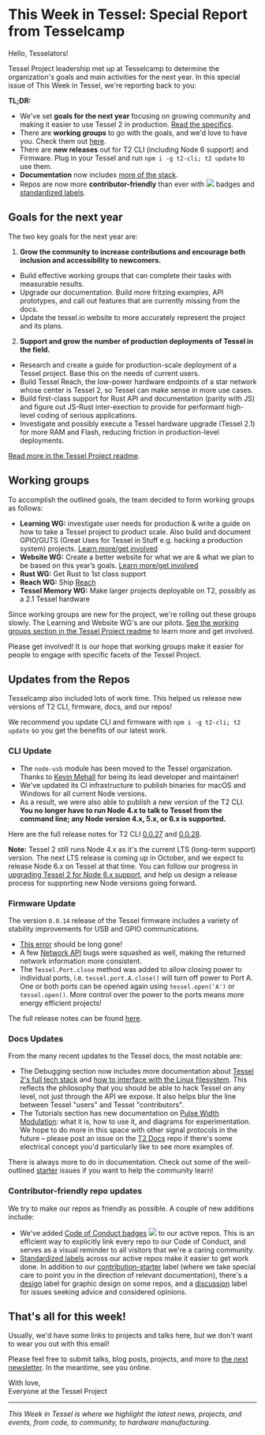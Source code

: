 # This Week in Tessel: Special Report from Tesselcamp

Hello, Tesselators!

Tessel Project leadership met up at Tesselcamp to determine the organization's goals and main activities for the next year. In this special issue of This Week in Tessel, we're reporting back to you:

**TL;DR:**
* We've set **goals for the next year** focusing on growing community and making it easier to use Tessel 2 in production. [Read the specifics](https://github.com/tessel/project#current-goals).
* There are **working groups** to go with the goals, and we'd love to have you. Check them out [here](https://github.com/tessel/project#working-groups).
* There are **new releases** out for T2 CLI (including Node 6 support) and Firmware. Plug in your Tessel and run `npm i -g t2-cli; t2 update` to use them.
* **Documentation** now includes [more of the stack](https://tessel.gitbooks.io/t2-docs/content/Debugging/Technical_Overview.html).
* Repos are now more **contributor-friendly** than ever with [![](https://camo.githubusercontent.com/ee50e87026b615a0348ce5f77bd088e3ea160b3d/68747470733a2f2f696d672e736869656c64732e696f2f62616467652f2545322539442541342d636f64652532306f66253230636f6e647563742d626c75652e7376673f7374796c653d666c6174)](https://github.com/tessel/project/blob/master/CONDUCT.md) badges and [standardized labels](https://github.com/tessel/tessel.io/labels).

## Goals for the next year

The two key goals for the next year are:

1. **Grow the community to increase contributions and encourage both inclusion and accessibility to newcomers.**
  * Build effective working groups that can complete their tasks with measurable results.
  * Upgrade our documentation. Build more fritzing examples, API prototypes, and call out features that are currently missing from the docs.
  * Update the tessel.io website to more accurately represent the project and its plans.
2. **Support and grow the number of production deployments of Tessel in the field.**
  * Research and create a guide for production-scale deployment of a Tessel project. Base this on the needs of current users.
  * Build Tessel Reach, the low-power hardware endpoints of a star network whose center is Tessel 2, so Tessel can make sense in more use cases.
  * Build first-class support for Rust API and documentation (parity with JS) and figure out JS-Rust inter-exection to provide for performant high-level coding of serious applications.
  * Investigate and possibly execute a Tessel hardware upgrade (Tessel 2.1) for more RAM and Flash, reducing friction in production-level deployments.

[Read more in the Tessel Project readme](https://github.com/tessel/project#current-goals).

## Working groups

To accomplish the outlined goals, the team decided to form working groups as follows:

* **Learning WG:** investigate user needs for production & write a guide on how to take a Tessel project to product scale. Also build and document GPIO/GUTS (Great Uses for Tessel in Stuff e.g. hacking a production system) projects. [Learn more/get involved](https://github.com/tessel/project/issues/207)
* **Website WG:** Create a better website for what we are & what we plan to be based on this year’s goals. [Learn more/get involved](https://github.com/tessel/tessel.io/issues/102)
* **Rust WG:** Get Rust to 1st class support
* **Reach WG:** Ship [Reach](https://github.com/tessel/project/issues/142)
* **Tessel Memory WG:** Make larger projects deployable on T2, possibly as a 2.1 Tessel hardware

Since working groups are new for the project, we're rolling out these groups slowly. The Learning and Website WG's are our pilots. [See the working groups section in the Tessel Project readme](https://github.com/tessel/project#working-groups) to learn more and get involved.

Please get involved! It is our hope that working groups make it easier for people to engage with specific facets of the Tessel Project.

## Updates from the Repos

Tesselcamp also included lots of work time. This helped us release new versions of T2 CLI, firmware, docs, and our repos!

We recommend you update CLI and firmware with `npm i -g t2-cli; t2 update` so you get the benefits of our latest work.

### CLI Update

* The `node-usb` module has been moved to the Tessel organization. Thanks to [Kevin Mehall](http://github.com/kevinmehall) for being its lead developer and maintainer!
* We've updated its CI infrastructure to publish binaries for macOS and Windows for all current Node versions.
* As a result, we were also able to publish a new version of the T2 CLI. **You no longer have to run Node 4.x to talk to Tessel from the command line; any Node version 4.x, 5.x, or 6.x is supported.**

Here are the full release notes for T2 CLI [0.0.27](https://github.com/tessel/t2-cli/releases/tag/v0.0.27) and [0.0.28](https://github.com/tessel/t2-cli/releases/tag/v0.0.28).

**Note:** Tessel 2 still runs Node 4.x as it's the current LTS (long-term support) version. The next LTS release is coming up in October, and we expect to release Node 6.x on Tessel at that time. You can follow our progress in [upgrading Tessel 2 for Node 6.x support](https://github.com/tessel/t2-firmware/issues/206), and help us design a release process for supporting new Node versions going forward.

### Firmware Update

The version `0.0.14` release of the Tessel firmware includes a variety of stability improvements for USB and GPIO communications.

* [This error](https://github.com/tessel/t2-firmware/issues/183) should be long gone!
* A few [Network API](https://tessel.io/docs/networkAPI) bugs were squashed as well, making the returned network information more consistent.
* The `Tessel.Port.close` method was added to allow closing power to individual ports, i.e. `tessel.port.A.close()` will turn off power to Port A. One or both ports can be opened again using `tessel.open('A')` or `tessel.open()`. More control over the power to the ports means more energy efficient projects!

The full release notes can be found [here](https://github.com/tessel/t2-firmware/releases/tag/0.0.14).

### Docs Updates

From the many recent updates to the Tessel docs, the most notable are:

* The Debugging section now includes more documentation about [Tessel 2's full tech stack](https://tessel.gitbooks.io/t2-docs/content/Debugging/Technical_Overview.html) and [how to interface with the Linux filesystem](https://tessel.gitbooks.io/t2-docs/content/Debugging/Root_Access.html). This reflects the philosophy that you should be able to hack Tessel on any level, not just through the API we expose. It also helps blur the line between Tessel "users" and Tessel "contributors".
* The Tutorials section has new documentation on [Pulse Width Modulation](https://tessel.gitbooks.io/t2-docs/content/Tutorials/PWM.html): what it is, how to use it, and diagrams for experimentation. We hope to do more in this space with other signal protocols in the future – please post an issue on the [T2 Docs](https://github.com/tessel/t2-docs/issues) repo if there's some electrical concept you'd particularly like to see more examples of.

There is always more to do in documentation. Check out some of the well-outlined [starter](https://github.com/tessel/t2-docs/issues?q=is%3Aissue+is%3Aopen+label%3Acontribution-starter) issues if you want to help the community learn!

### Contributor-friendly repo updates

We try to make our repos as friendly as possible. A couple of new additions include:

* We've added [Code of Conduct badges](https://github.com/tessel/project/pull/190) [![](https://camo.githubusercontent.com/ee50e87026b615a0348ce5f77bd088e3ea160b3d/68747470733a2f2f696d672e736869656c64732e696f2f62616467652f2545322539442541342d636f64652532306f66253230636f6e647563742d626c75652e7376673f7374796c653d666c6174)](https://github.com/tessel/project/blob/master/CONDUCT.md) to our active repos. This is an efficient way to explicitly link every repo to our Code of Conduct, and serves as a visual reminder to all visitors that we're a caring community.
* [Standardized labels](https://github.com/tessel/project/issues/152#issuecomment-244450984) across our active repos make it easier to get work done. In addition to our [contribution-starter](https://github.com/tessel/t2-cli/labels/contribution-starter) label (where we take special care to point you in the direction of relevant documentation), there's a [design](https://github.com/tessel/tessel.io/issues?q=is%3Aissue+is%3Aopen+label%3Adesign) label for graphic design on some repos, and a [discussion](https://github.com/tessel/t2-firmware/issues?q=is%3Aissue+is%3Aopen+label%3Adiscussion) label for issues seeking advice and considered opinions.

## That's all for this week!

Usually, we'd have some links to projects and talks here, but we don't want to wear you out with this email!

Please feel free to submit talks, blog posts, projects, and more to [the next newsletter](https://github.com/tessel/this-week-in-tessel/issues/44). In the meantime, see you online.

With love,<br/>
Everyone at the Tessel Project

----
*This Week in Tessel is where we highlight the latest news, projects, and events, from code, to community, to hardware manufacturing.*

